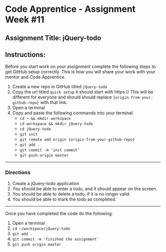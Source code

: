 # Code Apprentice - Assignment Week #11

## Assignment Title: jQuery-todo

## Instructions:

Before you start work on your assignment complete the following steps to get GitHub setup correctly. This is how you will share your work with your mentor and Code Apprentice.

1. Create a new repo in GitHub titled `jQuery-todo`
2. Copy the url titled `quick setup` it should start with https:// This will be different for everyone and should should replace `{origin-from-your-github-repo}` with that link.
3. Open a terminal
4. Copy and paste the following commands into your terminal.
	- `cd ~ && mkdir workspace`
	- `cd workspace && mkdir jQuery-todo`
	- `cd jQuery-todo`
	- `git init`
	- `git remote add origin {origin-from-your-github-repo}`
	- `git add .`
	- `git commit -m 'init commit'`
	- `git push origin master`

---

### Directions

1. Create a jQuery-todo application
2. You should be able to enter a todo, and it should appear on the screen.
3. You should be able to delete a todo, if it is no longer valid.
4. You should be able to mark the todo as completed. 

---

Once you have completed the code do the following:

1. Open a terminal
2. `cd ~/workspace/jQuery-todo`
3. `git add .`
4. `git commit -m 'finished the assignment'`
5. `git push origin master`
